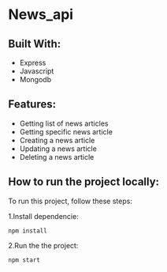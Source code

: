 # News_api

## Built With:

- Express
- Javascript
- Mongodb

## Features:
- Getting list of news articles
- Getting specific news article
- Creating a news article
- Updating a news article
- Deleting a news article

## How to run the project locally:
To run this project, follow these steps:

1.Install dependencie:
```
npm install
```
2.Run the the project:
```
npm start
```
